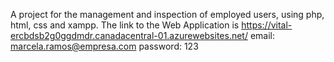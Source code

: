 A project for the management and inspection of employed users, using php, html, css and xampp.
The link to the Web Application is https://vital-ercbdsb2g0ggdmdr.canadacentral-01.azurewebsites.net/
email: marcela.ramos@empresa.com
password: 123
